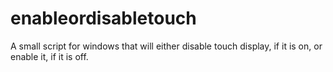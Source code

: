 # enableordisabletouch
A small script for windows that will either disable touch display, if it is on, or enable it, if it is off.
